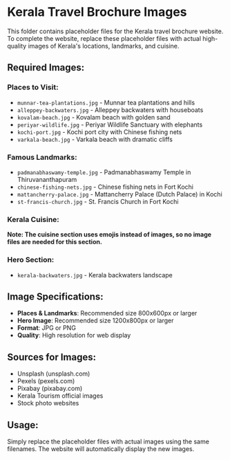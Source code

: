 # Kerala Travel Brochure Images

This folder contains placeholder files for the Kerala travel brochure website. To complete the website, replace these placeholder files with actual high-quality images of Kerala's locations, landmarks, and cuisine.

## Required Images:

### Places to Visit:
- `munnar-tea-plantations.jpg` - Munnar tea plantations and hills
- `alleppey-backwaters.jpg` - Alleppey backwaters with houseboats
- `kovalam-beach.jpg` - Kovalam beach with golden sand
- `periyar-wildlife.jpg` - Periyar Wildlife Sanctuary with elephants
- `kochi-port.jpg` - Kochi port city with Chinese fishing nets
- `varkala-beach.jpg` - Varkala beach with dramatic cliffs

### Famous Landmarks:
- `padmanabhaswamy-temple.jpg` - Padmanabhaswamy Temple in Thiruvananthapuram
- `chinese-fishing-nets.jpg` - Chinese fishing nets in Fort Kochi
- `mattancherry-palace.jpg` - Mattancherry Palace (Dutch Palace) in Kochi
- `st-francis-church.jpg` - St. Francis Church in Fort Kochi

### Kerala Cuisine:
**Note: The cuisine section uses emojis instead of images, so no image files are needed for this section.**

### Hero Section:
- `kerala-backwaters.jpg` - Kerala backwaters landscape

## Image Specifications:
- **Places & Landmarks**: Recommended size 800x600px or larger
- **Hero Image**: Recommended size 1200x800px or larger
- **Format**: JPG or PNG
- **Quality**: High resolution for web display

## Sources for Images:
- Unsplash (unsplash.com)
- Pexels (pexels.com)
- Pixabay (pixabay.com)
- Kerala Tourism official images
- Stock photo websites

## Usage:
Simply replace the placeholder files with actual images using the same filenames. The website will automatically display the new images.